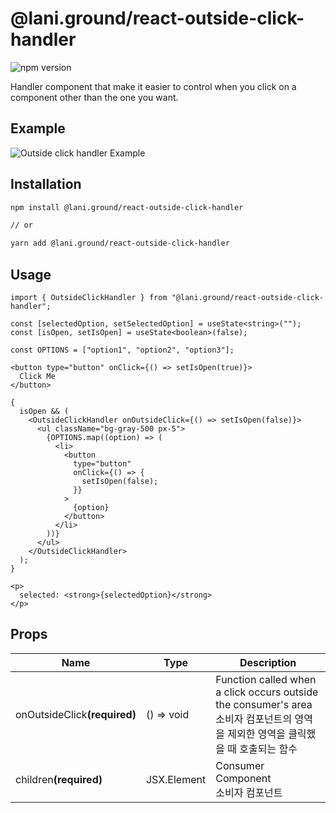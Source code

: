 <span></span>

<h1>
    @lani.ground/react-outside-click-handler
</h1>

![npm version](https://img.shields.io/npm/v/%40lani.ground/react-outside-click-handler)

Handler component that make it easier to control when you click on a component other than the one you want.


## Example

![Outside click handler Example](https://laniground.com/assets/example/outside_click_handler_example.gif)

## Installation

``` bash
npm install @lani.ground/react-outside-click-handler

// or

yarn add @lani.ground/react-outside-click-handler
```

## Usage

``` tsx
import { OutsideClickHandler } from "@lani.ground/react-outside-click-handler";

const [selectedOption, setSelectedOption] = useState<string>("");
const [isOpen, setIsOpen] = useState<boolean>(false);

const OPTIONS = ["option1", "option2", "option3"];

<button type="button" onClick={() => setIsOpen(true)}>
  Click Me
</button>

{
  isOpen && (
    <OutsideClickHandler onOutsideClick={() => setIsOpen(false)}>
      <ul className="bg-gray-500 px-5">
        {OPTIONS.map((option) => (
          <li>
            <button
              type="button"
              onClick={() => {
                setIsOpen(false);
              }}
            >
              {option}
            </button>
          </li>
        ))}
      </ul>
    </OutsideClickHandler>
  );
}

<p>
  selected: <strong>{selectedOption}</strong>
</p>
```

## Props

| Name                            | Type        | Description                                                                                                                            |
| ------------------------------- | ----------- | -------------------------------------------------------------------------------------------------------------------------------------- |
| onOutsideClick<b>(required)</b> | () => void  | Function called when a click occurs outside the consumer's area<br /> 소비자 컴포넌트의 영역을 제외한 영역을 클릭했을 때 호출되는 함수 |
| children<b>(required)</b>       | JSX.Element | Consumer Component<br /> 소비자 컴포넌트                                                                                               |
